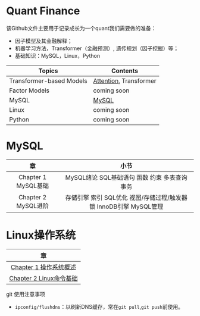 Quant Finance
==============================
该Github文件主要用于记录成长为一个quant我们需要做的准备：
- 因子模型及其金融解释；
- 机器学习方法，Transformer（金融预测）, 遗传规划（因子挖掘）等；
- 基础知识：MySQL，Linux，Python

|Topics                     |         Contents                                |                                              
| ---                       |---                                              |                                        
|Transformer-based Models   |[Attention](./notebooks/Topic1.md), Transformer  |          
|Factor Models              |         coming soon                             |
|MySQL                      |  [MySQL](./notebooks/MySQL/MySQL.md)                  |                                   
|Linux                      |    coming soon                                  |       
|Python                     |    coming soon                                  |
 

MySQL
==========================
|章|小节|
|:---:|:---:|
|Chapter 1 MySQL基础 |MySQL绪论  SQL基础语句  函数  约束  多表查询  事务 |
|Chapter 2 MySQL进阶 |存储引擎  索引  SQL优化  视图/存储过程/触发器 锁 InnoDB引擎 MySQL管理|

Linux操作系统
==========================
|章|
|:---:|
|[Chapter 1 操作系统概述](./notebooks/Linux/LinuxC1) |
|[Chapter 2 Linux命令基础](./notebooks/Linux/LinuxC2)|



git 使用注意事项
- `ipconfig/flushdns`：以刷新DNS缓存，常在`git pull`,`git push`前使用。
